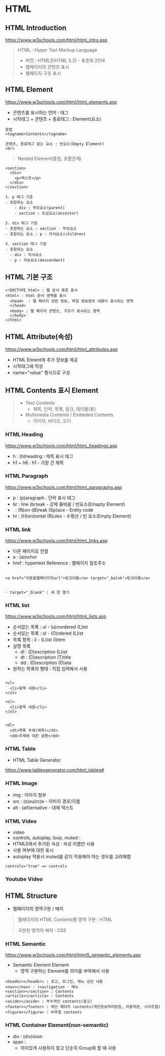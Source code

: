 # HTML

## HTML Introduction

https://www.w3schools.com/html/html_intro.asp

> HTML : Hyper Text Markup Language
>
> - 버전 : HTML5(HTML 5.2) - 표준화 2014
> - 웹페이지의 콘텐츠 표시
> - 웹페이지 구조 표시

## HTML Element

https://www.w3schools.com/html/html_elements.asp

- 콘텐츠를 표시하는 언어 : 태그
- 시작태그 + 콘텐츠 + 종료태그 : Element(요소)

```
문법
<tagname>Contents</tagname>

콘텐츠, 종료태그 없는 요소 : 빈요소(Empty Element)
<br>
```

> Nested Element(중첩, 포함관계)

```
<section>
  <div>
    <p>텍스트</p>
  </div>
</section>

1. p 태그 기준
- 포함하는 요소
    - div : 부모요소(parent)
    - section : 조상요소(ancestor)

2. div 태그 기준
- 포함하는 요소 : section - 부모요소
- 포함되는 요소 : p - 자식요소(children)

3. section 태그 기준
- 포함되는 요소
  - div : 자식요소
  - p : 자손요소(descendant)
```

## HTML 기본 구조

```
<!DOCTYPE html> : 웹 문서 종류 표시
<html> : html 문서 영역을 표시
  <head>  : 웹 페이지 관련 정보, 파일 정보등의 내용이 표시되는 영역
  </head>
  <body> : 웹 페이지 콘텐츠, 구조가 표시되는 영역
  </body>
</html>
```

## HTML Attribute(속성)

https://www.w3schools.com/html/html_attributes.asp

- HTML Elment에 추가 정보를 제공
- 시작태그에 작성
- name="value" 형식으로 구성

## HTML Contents 표시 Element

> - Text Contents
>   - 제목, 단락, 목록, 링크, 테이블(표)
> - Multimedia Contents / Embeded Contents
>   - 이미지, 비디오, 오디

### HTML Heading 
https://www.w3schools.com/html/html_headings.asp
- h : (h)heading : 제목 표시 태그
- h1 ~ h6 : h1 - 가장 큰 제목 

### HTML Paragraph
https://www.w3schools.com/html/html_paragraphs.asp

- p : (p)aragraph : 단락 표시 태그
- br : line (br)eak - 강제 줄바꿈 / 빈요소(Emapty Element)
- &nbsp; : (N)on-(B)reak (Sp)ace - Entity code
- hr : (H)orizontal (R)ules - 수평선 / 빈 요소(Empty Element)

### HTML link
https://www.w3schools.com/html/html_links.asp

- 다른 페이지로 연결 
- a : (a)nchor
- href : hypertext Reference : 웹페이지 참조주소

```

<a href="이동할웹페이지의url">링크이름</a> target="_balnk">링크이름</a>


- target="_blank" : 새 찯 열기
```


### HTML list
https://www.w3schools.com/html/html_lists.asp

- 순서없는 목록 : ul - (u)nordered (L)ist
- 순서있는 목록 : ol - (O)rdered (L)ist
- 목록 항목 : li - (L)ist (I)tem
- 실명 목록
  - dl : (D)escription (L)ist
  - dt : (D)escription (T)title
  - dd : (D)escription (D)ata
- 원하는 목록의 형태 : 직접 입력해서 사용

```

<ul>
  <li>항목 내용</li>
</ul>

<ol>
  <li>항목 내용</li>
</ol>


<dl>
  <dt>목록 주제(제목)</dt>
  <dd>주제에 대한 설명</dd>
```
### HTML Table

- HTML Table Generator

https://www.tablesgenerator.com/html_tables#


### HTML Image

- img : 이미지 첨부
- src : (s)ou(rc)e - 이미지 경로/이름
- alt : (alt)ernative - 대체 텍스트 



### HTML Video

- video
- controls, autoplay, loop, muted : 
 - HTML5에서 추가된 속성 : 속성 이름만 사용
 - 사용 여부에 대한 표시
- autoplay 적용시 muted를 같이 적용해야 하는 경우를 고려해함

 ```
 controls="true" => controls
 ```

### Youtube Video

## HTML Structure


- 웹페이지의 영역구분 / 배치

> 웹페이지의 HTML Contents별 영역 구분 : HTML
>
> 구분된 영역의 배치 : CSS

### HTML Semantic
https://www.w3schools.com/html/html5_semantic_elements.asp

- Semantic Element Element
  - 영역 구분하는 Element를 의미를 부여해서 사용

```
<header></header> : 로고, 로그인, 메뉴 상단 내용
<nav></nav> : (nav)igation - 메뉴
<section></section> : Contents
<article></article> : Contents
<aside></aside> : 부수적인 contents(광고)
<footer></footer> : 하단 페이지 contents(개인정보처리방침, 이용약관, 사이트맵)
<figure></figure> : 비주얼 contents 
```

### HTML Container Element(non-semantic)

- div : (div)ision
- span : 
  - 의미있게 사용하지 않고 단순히 Group화 할 때 사용